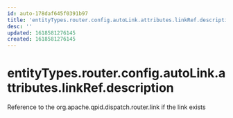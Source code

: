 ```yaml
---
id: auto-178daf645f0391b97
title: 'entityTypes.router.config.autoLink.attributes.linkRef.description'
desc: ''
updated: 1618581276145
created: 1618581276145
---
```

# entityTypes.router.config.autoLink.attributes.linkRef.description

Reference to the org.apache.qpid.dispatch.router.link if the link exists